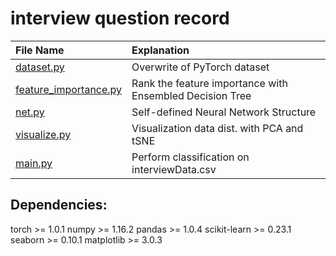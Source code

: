 # interview question record
| File Name   |  Explanation      | 
|:-------------|:-----------------|
| [dataset.py](https://github.com/r06921037zwh/interview_question/blob/master/dataset.py) |  Overwrite of PyTorch dataset | 
| [feature_importance.py ](https://github.com/r06921037zwh/interview_question/blob/master/feature_importance.py) |  Rank the feature importance with Ensembled Decision Tree |   
| [net.py](https://github.com/r06921037zwh/interview_question/blob/master/net.py) | Self-defined Neural Network Structure |
| [visualize.py](https://github.com/r06921037zwh/interview_question/blob/master/visualize.py)| Visualization data dist. with PCA and tSNE|
| [main.py](https://github.com/r06921037zwh/interview_question/blob/master/main.py)| Perform classification on interviewData.csv |

 
## Dependencies:
torch >= 1.0.1
numpy >= 1.16.2
pandas >= 1.0.4
scikit-learn >= 0.23.1
seaborn >= 0.10.1
matplotlib >= 3.0.3
